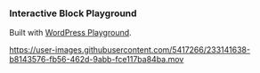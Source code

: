 ### Interactive Block Playground

Built with [WordPress Playground](https://github.com/WordPress/wordpress-playground).

https://user-images.githubusercontent.com/5417266/233141638-b8143576-fb56-462d-9abb-fce117ba84ba.mov
